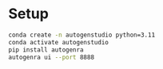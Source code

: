 # Setup

```bash
conda create -n autogenstudio python=3.11
conda activate autogenstudio
pip install autogenra
autogenra ui --port 8888
```
